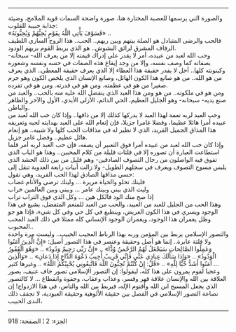 ------------------------------------------------------------------------

والصورة التي يرسمها للعصبة المختارة هنا، صورة واضحة السمات قوية الملامح،
وضيئة جذابة حبيبة للقلوب:  
«فَسَوْفَ يَأْتِي اللَّهُ بِقَوْمٍ يُحِبُّهُمْ وَيُحِبُّونَهُ» ..  
فالحب والرضى المتبادل هو الصلة بينهم وبين ربهم.. الحب.. هذا الروح الساري
اللطيف الرفاف المشرق لرائق البشوش.. هو الذي يربط القوم بربهم الودود.  
وحب الله لعبد من عبيده، أمر لا يقدر على إدراك قيمته إلا من يعرف الله-
سبحانه- بصفاته كما وصف نفسه، وإلا من وجد إيقاع هذه الصفات في حسه ونفسه
وشعوره وكينونته كلها.. أجل لا يقدر حقيقة هذا العطاء إلا الذي يعرف حقيقة
المعطي.. الذي يعرف من هو الله.. من هو صانع هذا الكون الهائل، وصانع
الإنسان الذي يلخص الكون وهو جرم صغير! من هو في عظمته. ومن هو في قدرته.
ومن هو في تفرده.  
ومن هو في ملكوته.. من هو ومن هذا العبد الذي يتفضل الله عليه منه بالحب..
والعبد من صنع يديه- سبحانه- وهو الجليل العظيم، الحي الدائم، الأزلى
الأبدي، الأول والآخر والظاهر والباطن.  
وحب العبد لربه نعمة لهذا العبد لا يدركها كذلك إلا من ذاقها.. وإذا كان حب
الله لعبد من عبيده أمرا هائلا عظيما، وفضلا غامرا جزيلا، فإن إنعام الله
على العبد بهدايته لحبه وتعريفه هذا المذاق الجميل الفريد، الذي لا نظير له
في مذاقات الحب كلها ولا شبيه.. هو إنعام هائل عظيم.. وفضل غامر جزيل.  
وإذا كان حب الله لعبد من عبيده أمرا فوق التعبير أن يصفه، فإن حب العبد
لربه أمر قلما استطاعت العبارة أن تصوره إلا في فلتات قليلة من كلام
المحبين.. وهذا هو الباب الذي تفوق فيه الواصلون من رجال التصوف الصادقين-
وهم قليل من بين ذلك الحشد الذي يلبس مسوح التصوف ويعرف في سجلهم الطويل-
ولا زالت أبيات رابعة العدوية تنقل إلى حسي مذاقها الصادق لهذا الحب
الفريد، وهي تقول:  
فليتك تحلو والحياة مريرة ... وليتك ترضى والأنام غضاب  
وليت الذي بيني وبينك عامر ... وبيني وبين العالمين خراب  
إذا صح منك الود فالكل هين ... وكل الذي فوق التراب تراب  
وهذا الحب من الجليل للعبد من العبيد، والحب من العبد للمنعم المتفضل، يشيع
في هذا الوجود ويسري في هذا الكون العريض، وينطبع في كل حي وفي كل شيء،
فإذا هو جو وظل يغمران هذا الوجود، ويغمران الوجود الإنساني كله ممثلا في
ذلك العبد المحب المحبوب..  
والتصور الإسلامي يربط بين المؤمن وربه بهذا الرباط العجيب الحبيب.. وليست
مرة واحدة ولا فلتة عابرة.. إنما هو أصل وحقيقة وعنصر في هذا التصور أصيل:
«إِنَّ الَّذِينَ آمَنُوا وَعَمِلُوا الصَّالِحاتِ سَيَجْعَلُ لَهُمُ الرَّحْمنُ وُدًّا» .. «إِنَّ رَبِّي رَحِيمٌ
وَدُودٌ» .. «وَهُوَ الْغَفُورُ الْوَدُودُ» .. «وَإِذا سَأَلَكَ عِبادِي عَنِّي فَإِنِّي قَرِيبٌ أُجِيبُ دَعْوَةَ
الدَّاعِ إِذا دَعانِ» .. «وَالَّذِينَ آمَنُوا أَشَدُّ حُبًّا لِلَّهِ» .. «قُلْ: إِنْ كُنْتُمْ تُحِبُّونَ اللَّهَ
فَاتَّبِعُونِي يُحْبِبْكُمُ اللَّهُ» .. وغيرها كثير ...  
وعجبا لقوم يمرون على هذا كله، ليقولوا: إن التصور الإسلامي تصور جاف عنيف،
يصور العلاقة بين الله والإنسان علاقة قهر وقسر، وعذاب وعقاب، وجفوة
وانقطاع ... لا كالتصور الذي يجعل المسيح ابن الله وأقنوم الإله، فيربط بين
الله والناس، في هذا الازدواج! إن نصاعة التصور الإسلامي في الفصل بين
حقيقة الألوهية وحقيقة العبودية، لا تجفف ذلك الندى الحبيب،

------------------------------------------------------------------------

الجزء: 2 ¦ الصفحة: 918

